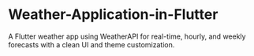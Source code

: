 # Weather-Application-in-Flutter
A Flutter weather app using WeatherAPI for real-time, hourly, and weekly forecasts with a clean UI and theme customization.
